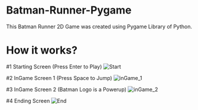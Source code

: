 # Batman-Runner-Pygame
This Batman Runner 2D Game was created using Pygame Library of Python.

# How it works?
#1 Starting Screen (Press Enter to Play)
![Start](https://user-images.githubusercontent.com/64316945/176818964-65fb4066-7cc6-416f-bd34-d61340ba8258.PNG)

#2 InGame Screen 1 (Press Space to Jump)
![inGame_1](https://user-images.githubusercontent.com/64316945/176818967-9e75be2d-99e3-4f28-9684-e96c04a765d8.PNG)

#3 InGame Screen 2 (Batman Logo is a Powerup)
![inGame_2](https://user-images.githubusercontent.com/64316945/176818970-3f8f0f69-e2f3-4bfc-8ad5-da555b40d60e.PNG)

#4 Ending Screen
![End](https://user-images.githubusercontent.com/64316945/176818973-d2d66281-28f8-4602-8a91-3871a5480ad3.PNG)
